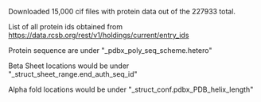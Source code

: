 
Downloaded 15,000 cif files with protein data out of the 227933 total.  


List of all protein ids obtained from https://data.rcsb.org/rest/v1/holdings/current/entry_ids

Protein sequence are under "_pdbx_poly_seq_scheme.hetero"   

Beta Sheet locations would be under "_struct_sheet_range.end_auth_seq_id" 

Alpha fold locations would be under "_struct_conf.pdbx_PDB_helix_length" 


